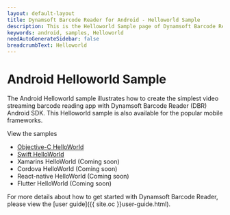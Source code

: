 ```yaml
---
layout: default-layout
title: Dynamsoft Barcode Reader for Android - Helloworld Sample
description: This is the Helloworld Sample page of Dynamsoft Barcode Reader for Android SDK.
keywords: android, samples, Helloworld
needAutoGenerateSidebar: false
breadcrumbText: Helloworld
---
```


# Android Helloworld Sample

The Android Helloworld sample illustrates how to create the simplest video streaming barcode reading app with Dynamsoft Barcode Reader (DBR) Android SDK. This Helloworld sample is also available for the popular mobile frameworks.

View the samples

- <a href="https://github.com/Dynamsoft/barcode-reader-mobile-samples/tree/main/ios/Objective-C" target="_blank">Objective-C HelloWorld</a>
- <a href="https://github.com/Dynamsoft/barcode-reader-mobile-samples/tree/main/ios/Swift" target="_blank">Swift HelloWorld</a>
- Xamarins HelloWorld (Coming soon)
- Cordova HelloWorld (Coming soon)
- React-native HelloWorld (Coming soon)
- Flutter HelloWorld (Coming soon)

For more details about how to get started with Dynamsoft Barcode Reader, please view the [user guide]({{ site.oc }}user-guide.html).
